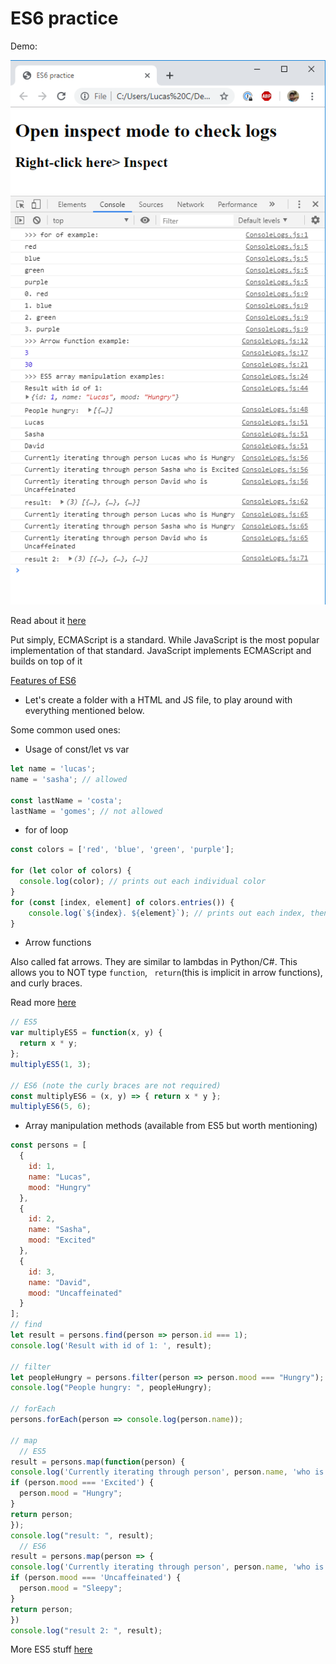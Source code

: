 # ES6 practice

Demo:

![console-logs-practice](./console-logs-practice.PNG)

Read about it [here](https://codeburst.io/javascript-wtf-is-es6-es8-es-2017-ecmascript-dca859e4821c)

Put simply, ECMAScript is a standard. While JavaScript is the most popular implementation of that standard. JavaScript implements ECMAScript and builds on top of it

[Features of ES6](http://exploringjs.com/es6/ch_overviews.html)

- Let's create a folder with a HTML and JS file, to play around with everything mentioned below.

Some common used ones:

- Usage of const/let vs var
```js
let name = 'lucas';
name = 'sasha'; // allowed

const lastName = 'costa';
lastName = 'gomes'; // not allowed
```

- for of loop
```js
const colors = ['red', 'blue', 'green', 'purple'];

for (let color of colors) {
  console.log(color); // prints out each individual color
}
for (const [index, element] of colors.entries()) {
    console.log(`${index}. ${element}`); // prints out each index, then the color
}
```

- Arrow functions

Also called fat arrows. They are similar to lambdas in Python/C#. This allows you to NOT type `function`, ` return`(this is implicit in arrow functions), and curly braces.


Read more [here](https://www.sitepoint.com/es6-arrow-functions-new-fat-concise-syntax-javascript/)

``` js
// ES5
var multiplyES5 = function(x, y) {
  return x * y;
};
multiplyES5(1, 3);

// ES6 (note the curly braces are not required)
const multiplyES6 = (x, y) => { return x * y };
multiplyES6(5, 6);
```

- Array manipulation methods (available from ES5 but worth mentioning)

```js
const persons = [
  {
    id: 1,
    name: "Lucas",
    mood: "Hungry"
  },
  {
    id: 2,
    name: "Sasha",
    mood: "Excited"
  },
  {
    id: 3,
    name: "David",
    mood: "Uncaffeinated"
  }
];
// find
let result = persons.find(person => person.id === 1);
console.log('Result with id of 1: ', result);

// filter
let peopleHungry = persons.filter(person => person.mood === "Hungry");
console.log("People hungry: ", peopleHungry);

// forEach
persons.forEach(person => console.log(person.name));

// map
  // ES5
result = persons.map(function(person) {
console.log('Currently iterating through person', person.name, 'who is', person.mood);
if (person.mood === 'Excited') {
  person.mood = "Hungry";
}
return person;
});
console.log("result: ", result);
  // ES6
result = persons.map(person => {
console.log('Currently iterating through person', person.name, 'who is', person.mood);
if (person.mood === 'Uncaffeinated') {
  person.mood = "Sleepy";
}
return person;
})
console.log("result 2: ", result);
```

More ES5 stuff [here](https://www.w3schools.com/whatis/whatis_es5.asp)
